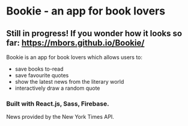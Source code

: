 # Bookie - an app for book lovers
## Still in progress! If you wonder how it looks so far: https://mbors.github.io/Bookie/
Bookie is an app for book lovers which allows users to: 
* save books to-read 
* save favourite quotes 
* show the latest news from the literary world 
* interactively draw a random quote 

### Built with React.js, Sass, Firebase. 
News provided by the New York Times API. 
